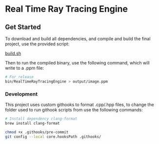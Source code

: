 # Real Time Ray Tracing Engine

## Get Started

To download and build all dependencies, and compile and build the final project, use the provided script:

[build.sh](https://github.com/prabhask5/real-time-ray-tracing-engine/blob/main/build.sh)

Then to run the compiled binary, use the following command, which will write to a .ppm file:

```bash
# For release
bin/RealTimeRayTracingEngine > output/image.ppm
```

### Development

This project uses custom githooks to format .cpp/.hpp files, to change the folder used to run githook scripts from use the following commands:

```bash
# Install dependency clang-format
brew install clang-format

chmod +x .githooks/pre-commit
git config --local core.hooksPath .githooks/
```